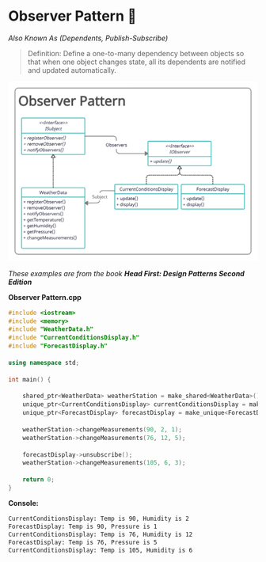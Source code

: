 # Observer Pattern 🦆

*Also Known As (Dependents, Publish-Subscribe)*

> Definition: Define a one-to-many dependency between objects so that when one object changes state, all its dependents are notified and updated automatically.



<img src="Observer Pattern.png" title="Class Diagram Image">

_These examples are from the book **Head First: Design Patterns Second Edition**_

**Observer Pattern.cpp**
```c++
#include <iostream>
#include <memory>
#include "WeatherData.h"
#include "CurrentConditionsDisplay.h"
#include "ForecastDisplay.h"

using namespace std;

int main() {
    
    shared_ptr<WeatherData> weatherStation = make_shared<WeatherData>();
    unique_ptr<CurrentConditionsDisplay> currentConditionsDisplay = make_unique<CurrentConditionsDisplay>(weatherStation);
    unique_ptr<ForecastDisplay> forecastDisplay = make_unique<ForecastDisplay>(weatherStation);

    weatherStation->changeMeasurements(90, 2, 1);
    weatherStation->changeMeasurements(76, 12, 5);

    forecastDisplay->unsubscribe();
    weatherStation->changeMeasurements(105, 6, 3);

    return 0;
}
```
**Console:**
```
CurrentConditionsDisplay: Temp is 90, Humidity is 2
ForecastDisplay: Temp is 90, Pressure is 1
CurrentConditionsDisplay: Temp is 76, Humidity is 12
ForecastDisplay: Temp is 76, Pressure is 5
CurrentConditionsDisplay: Temp is 105, Humidity is 6
```
